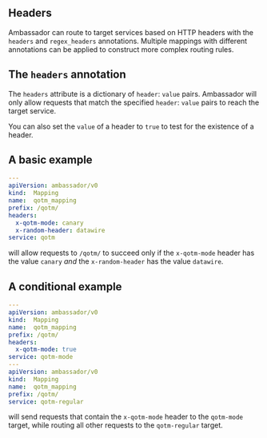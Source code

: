 ## Headers

Ambassador can route to target services based on HTTP headers with the `headers` and `regex_headers` annotations. Multiple mappings with different annotations can be applied to construct more complex routing rules.

## The `headers` annotation

The `headers` attribute is a dictionary of `header`: `value` pairs. Ambassador will only allow requests that match the specified `header`: `value` pairs to reach the target service.

You can also set the `value` of a header to `true` to test for the existence of a header.

## A basic example

```yaml
---
apiVersion: ambassador/v0
kind:  Mapping
name:  qotm_mapping
prefix: /qotm/
headers:
  x-qotm-mode: canary
  x-random-header: datawire
service: qotm
```

will allow requests to `/qotm/` to succeed only if the `x-qotm-mode` header has the value `canary` _and_ the `x-random-header` has the value `datawire`.

## A conditional example

```yaml
---
apiVersion: ambassador/v0
kind:  Mapping
name:  qotm_mapping
prefix: /qotm/
headers:
  x-qotm-mode: true
service: qotm-mode
---
apiVersion: ambassador/v0
kind:  Mapping
name:  qotm_mapping
prefix: /qotm/
service: qotm-regular
```

will send requests that contain the `x-qotm-mode` header to the `qotm-mode` target, while routing all other requests to the `qotm-regular` target.

